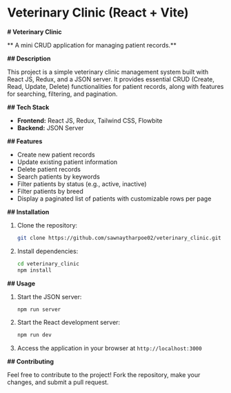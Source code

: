 # Veterinary Clinic (React + Vite)

 **# Veterinary Clinic**

** A mini CRUD application for managing patient records.**

**## Description**

This project is a simple veterinary clinic management system built with React JS, Redux, and a JSON server. It provides essential CRUD (Create, Read, Update, Delete) functionalities for patient records, along with features for searching, filtering, and pagination.

**## Tech Stack**

- **Frontend:** React JS, Redux, Tailwind CSS, Flowbite
- **Backend:** JSON Server

**## Features**

- Create new patient records
- Update existing patient information
- Delete patient records
- Search patients by keywords
- Filter patients by status (e.g., active, inactive)
- Filter patients by breed
- Display a paginated list of patients with customizable rows per page

**## Installation**

1. Clone the repository:
   ```bash
   git clone https://github.com/sawnaytharpoe02/veterinary_clinic.git
   ```
2. Install dependencies:
   ```bash
   cd veterinary_clinic
   npm install
   ```

**## Usage**

1. Start the JSON server:
   ```bash
   npm run server
   ```
2. Start the React development server:
   ```bash
   npm run dev
   ```
3. Access the application in your browser at `http://localhost:3000`

**## Contributing**

Feel free to contribute to the project! Fork the repository, make your changes, and submit a pull request.

